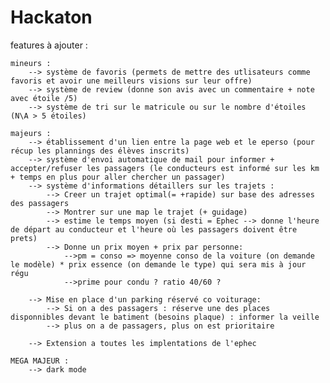 # Hackaton
features à ajouter :

	mineurs :
		--> système de favoris (permets de mettre des utlisateurs comme favoris et avoir une meilleurs visions sur leur offre)
		--> système de review (donne son avis avec un commentaire + note avec étoile /5)
		--> système de tri sur le matricule ou sur le nombre d'étoiles (N\A > 5 étoiles) 

	majeurs :
		--> établissement d'un lien entre la page web et le eperso (pour récup les plannings des élèves inscrits)
		--> système d'envoi automatique de mail pour informer + accepter/refuser les passagers (le conducteurs est informé sur les km + temps en plus pour aller chercher un passager)
		--> système d'informations détaillers sur les trajets :
			--> Creer un trajet optimal(= +rapide) sur base des adresses des passagers
			--> Montrer sur une map le trajet (+ guidage)
			--> estime le temps moyen (si desti = Ephec --> donne l'heure de départ au conducteur et l'heure où les passagers doivent être prets)
			--> Donne un prix moyen + prix par personne:
				-->pm = conso => moyenne conso de la voiture (on demande le modèle) * prix essence (on demande le type) qui sera mis à jour régu
				-->prime pour condu ? ratio 40/60 ?

		--> Mise en place d'un parking réservé co voiturage:
			--> Si on a des passagers : réserve une des places disponnibles devant le batiment (besoins plaque) : informer la veille
			--> plus on a de passagers, plus on est prioritaire 

		--> Extension a toutes les implentations de l'ephec
		
	MEGA MAJEUR :
		--> dark mode

